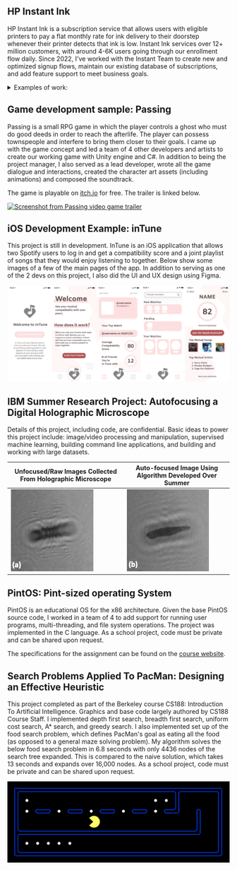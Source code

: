 ## HP Instant Ink
HP Instant Ink is a subscription service that allows users with eligible printers to pay a flat monthly rate for ink delivery to their doorstep whenever their printer detects that ink is low. Instant Ink services over 12+ million customers, with around 4-6K users going through our enrollment flow daily. Since 2022, I've worked with the Instant Team to create new and optimized signup flows, maintain our existing database of subscriptions, and add feature support to meet business goals.

<details>
    <summary> 
        Examples of work:
    </summary>
    <ul>
        <li>Created a new enrollment flow for web with a successful global launch</li>
        <li>Added support for payment via PayPal within a webview-based application context, utilizing the PayPal SOAP APIs. The initial design plan for the flow contained several UX and data integrity gaps, which I noticed, and so I presented an alternative design that resolved them. Through these suggestions, I ended up serving as the POC to coordinate and answer questions across frontend, backend, design, and business/legal teams. </li>
        <li>Created new Splunk dashboards for monitoring deployed code and caught bugs on production that would have otherwise gone unnoticed.</li> 
        <li>Played key role in initiative to fix errors in customer tax ID validation. Business administration provided what they thought would be a corrected validation script, but rather than just implementing it as asked, I took time to validate it against existing users and found inconsistencies. There were several rounds of back and forth to find a better script, during which time I repeatedly caught errors in scripts that others had given the green light. I researched and translated various tax ID validation libraries and provided this data to the business side, who utilized it to make an informed decision.</li> 
        <li>Made improvements to our various documentation pages and UI demo pages for internal use. This included changes to Readme files, Github wiki pages, openAPI Swagger documentation, and Storybook UI demo pages.</li> 
        <li>Hosted a "tech talk" workshop to teach my team how to use step-through debugging tools, increasing the team's overall efficiency. Even members with 10 and 30+ years of experience learned something new!</li>
    </ul>
</details>

## Game development sample: Passing
Passing is a small RPG game in which the player controls a ghost who must do good deeds in order to reach the afterlife. The player can possess townspeople and interfere to bring them closer to their goals. I came up with the game concept and led a team of 4 other developers and artists to create our working game with Unity engine and C#. In addition to being the project manager, I also served as a lead developer, wrote all the game dialogue and interactions, created the character art assets (including animations) and composed the soundtrack.

The game is playable on [itch.io](https://glumfrog.itch.io/passing) for free. The trailer is linked below.

[![Screenshot from Passing video game trailer](http://img.youtube.com/vi/e2MtPOK7Ui0/0.jpg)](http://www.youtube.com/watch?v=e2MtPOK7Ui0 "Passing trailer")

## iOS Development Example: inTune
This project is still in development. InTune is an iOS application that allows two Spotify users to log in and get a compatibility score and a joint playlist of songs that they would enjoy listening to together. Below show some images of a few of the main pages of the app. In addition to serving as one of the 2 devs on this project, I also did the UI and UX design using Figma.

![inTune Preview](images/inTuneOverview.png)

## IBM Summer Research Project: Autofocusing a Digital Holographic Microscope
Details of this project, including code, are confidential. Basic ideas to power this project include: image/video processing and manipulation, supervised machine learning, building command line applications, and building and working with large datasets.

| Unfocused/Raw Images Collected From Holographic Microscope | Auto-focused Image Using Algorithm Developed Over Summer |
|------------------------------------------------------------|----------------------------------------------------------|
| ![unfocused](images/IBM_unfocused.png)                     | ![focused](images/IBM_focused.png)                       |

## PintOS: Pint-sized operating System
PintOS is an educational OS for the x86 architecture. Given the base PintOS source code, I worked in a team of 4 to add support for running user programs, multi-threading, and file system operations. The project was implemented in the C language. As a school project, code must be private and can be shared upon request.

The specifications for the assignment can be found on the [course website](https://cs162.org/static/proj/pintos-docs/).


## Search Problems Applied To PacMan: Designing an Effective Heuristic
This project completed as part of the Berkeley course CS188: Introduction To Artificial Intelligence. Graphics and base code largely authored by CS188 Course Staff. I implemented depth first search, breadth first search, uniform cost search, A* search, and greedy search. I also implemented set up of the food search problem, which defines PacMan's goal as eating all the food (as opposed to a general maze solving problem). My algorithm solves the below food search problem in 6.8 seconds with only 4436 nodes of the search tree expanded. This is compared to the naive solution, which takes 13 seconds and expands over 16,000 nodes. As a school project, code must be private and can be shared upon request.

![pacman](images/pacman.png)
